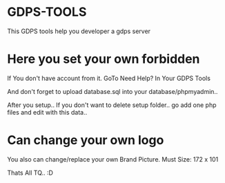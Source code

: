 # GDPS-TOOLS
This GDPS tools help you developer a gdps server

# Here you set your own forbidden

If You don't have account from it.
GoTo Need Help? In Your GDPS Tools

And don't forget to upload database.sql into your database/phpmyadmin..


After you setup..
If you don't want to delete setup folder..
go add one php files and edit with this data..


# Can change your own logo

You also can change/replace your own Brand Picture.
Must Size:
172 x 101

Thats All TQ.. :D
